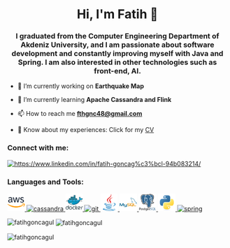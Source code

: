 <h1 align="center">Hi, I'm Fatih 👋</h1>
<h3 align="center">I graduated from the Computer Engineering Department of Akdeniz University, and I am passionate about software development and constantly improving myself with Java and Spring. I am also interested in other technologies such as front-end, AI.</h3>



- 🔭 I’m currently working on **Earthquake Map**

- 🌱 I’m currently learning **Apache Cassandra and Flink**

- 📫 How to reach me **fthgnc48@gmail.com**

- 📄 Know about my experiences: Click for my [CV](https://drive.google.com/file/d/1FN4m1DmM6DLYOACLEQ_-IkL-Ws5mvRel/view?usp=sharing)

<h3 align="left">Connect with me:</h3>
<p align="left">
<a href="https://linkedin.com/in/https://www.linkedin.com/in/fatih-goncag%c3%bcl-94b083214/" target="blank"><img align="center" src="https://raw.githubusercontent.com/rahuldkjain/github-profile-readme-generator/master/src/images/icons/Social/linked-in-alt.svg" alt="https://www.linkedin.com/in/fatih-goncag%c3%bcl-94b083214/" height="30" width="40" /></a>
</p>

<h3 align="left">Languages and Tools:</h3>
<p align="left"> <a href="https://aws.amazon.com" target="_blank" rel="noreferrer"> <img src="https://raw.githubusercontent.com/devicons/devicon/master/icons/amazonwebservices/amazonwebservices-original-wordmark.svg" alt="aws" width="40" height="40"/> </a> <a href="https://cassandra.apache.org/" target="_blank" rel="noreferrer"> <img src="https://www.vectorlogo.zone/logos/apache_cassandra/apache_cassandra-icon.svg" alt="cassandra" width="40" height="40"/> </a> <a href="https://www.docker.com/" target="_blank" rel="noreferrer"> <img src="https://raw.githubusercontent.com/devicons/devicon/master/icons/docker/docker-original-wordmark.svg" alt="docker" width="40" height="40"/> </a> <a href="https://git-scm.com/" target="_blank" rel="noreferrer"> <img src="https://www.vectorlogo.zone/logos/git-scm/git-scm-icon.svg" alt="git" width="40" height="40"/> </a> <a href="https://www.java.com" target="_blank" rel="noreferrer"> <img src="https://raw.githubusercontent.com/devicons/devicon/master/icons/java/java-original.svg" alt="java" width="40" height="40"/> </a> <a href="https://www.mysql.com/" target="_blank" rel="noreferrer"> <img src="https://raw.githubusercontent.com/devicons/devicon/master/icons/mysql/mysql-original-wordmark.svg" alt="mysql" width="40" height="40"/> </a> <a href="https://www.postgresql.org" target="_blank" rel="noreferrer"> <img src="https://raw.githubusercontent.com/devicons/devicon/master/icons/postgresql/postgresql-original-wordmark.svg" alt="postgresql" width="40" height="40"/> </a> <a href="https://www.python.org" target="_blank" rel="noreferrer"> <img src="https://raw.githubusercontent.com/devicons/devicon/master/icons/python/python-original.svg" alt="python" width="40" height="40"/> </a> <a href="https://spring.io/" target="_blank" rel="noreferrer"> <img src="https://www.vectorlogo.zone/logos/springio/springio-icon.svg" alt="spring" width="40" height="40"/> </a> </p>

<p><img align="left" src="https://github-readme-stats.vercel.app/api/top-langs?username=fatihgoncagul&show_icons=true&locale=en&layout=compact" alt="fatihgoncagul" /></p>

<p>&nbsp;<img align="center" src="https://github-readme-stats.vercel.app/api?username=fatihgoncagul&show_icons=true&locale=en" alt="fatihgoncagul" /></p>

<p><img align="center" src="https://github-readme-streak-stats.herokuapp.com/?user=fatihgoncagul&" alt="fatihgoncagul" /></p>
